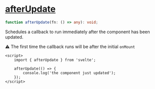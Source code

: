 # [afterUpdate](https://svelte.dev/docs/svelte#afterupdate)
```ts
function afterUpdate(fn: () => any): void;
```
Schedules a callback to run immediately after the component has been updated.

⚠️ The first time the callback runs will be after the initial `onMount`

```sveltehtml
<script>
	import { afterUpdate } from 'svelte';

	afterUpdate(() => {
		console.log('the component just updated');
	});
</script>
```
